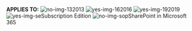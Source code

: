 **APPLIES TO:** ![no-img-13](../media/no.png)2013 ![yes-img-16](../media/yes.png)2016 ![yes-img-19](../media/yes.png)2019 ![yes-img-se](../media/yes.png)Subscription Edition ![no-img-sop](../media/no.png)SharePoint in Microsoft 365
